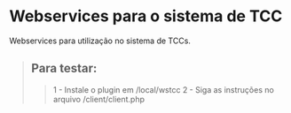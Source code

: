 Webservices para o sistema de TCC
=================================

Webservices para utilização no sistema de TCCs.

> ## Para testar:
>>1 - Instale o plugin em /local/wstcc
>>2 - Siga as instruções no arquivo /client/client.php
